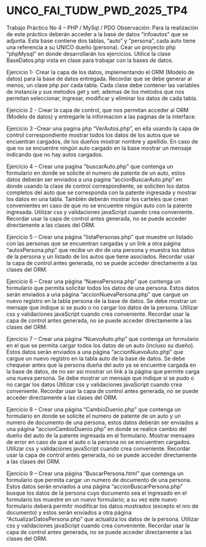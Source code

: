 # UNCO_FAI_TUDW_PWD_2025_TP4

Trabajo Práctico No 4 –
PHP / MySql / PDO
Observación: Para la realización de este práctico deberán acceder a la base de datos “infoautos” que
se adjunta. Esta base contiene dos tablas, “auto” y “persona”, cada auto tiene una referencia a su
UNICO dueño (persona). Cear un proyecto php “phpMysql” en donde desarrollarán los ejercicios.
Utilice la clase BaseDatos.php vista en clase para trabajar con la bases de datos.

Ejercicio 1- Crear la capa de los datos, implementando el ORM (Modelo de datos) para la base de datos
entregada. Recordar que se debe generar al menos, un clase php por cada tabla. Cada clase debe contener
las variables de instancia y sus metodos get y set; ademas de los metodos que nos permitan seleccionar,
ingresar, modificar y eliminar los datos de cada tabla.

Ejercicio 2 - Crear la capa de control, que nos permitan acceder al ORM (Modelo de datos) y entregarle la
informacion a las paginas de la interface.

Ejercicio 3 –Crear una pagina php “VerAutos.php”, en ella usando la capa de control correspondiente
mostrar todos los datos de los autos que se encuentran cargados, de los dueños mostrar nombre y apellido.
En caso de que no se encuentre ningún auto cargado en la base mostrar un mensaje indicando que no hay
autos cargados.

Ejercicio 4 – Crear una pagina "buscarAuto.php" que contenga un formulario en donde se solicite el numero
de patente de un auto, estos datos deberán ser enviados a una pagina “accionBuscarAuto.php” en donde
usando la clase de control correspondiente, se soliciten los datos completos del auto que se corresponda con
la patente ingresada y mostrar los datos en una tabla. También deberán mostrar los carteles que crean
convenientes en caso de que no se encuentre ningún auto con la patente ingresada.
Utilizar css y validaciones javaScript cuando crea conveniente. Recordar usar la capa de control antes
generada, no se puede acceder directamente a las clases del ORM.

Ejercicio 5 – Crear una página "listaPersonas.php" que muestre un listado con las personas que se
encuentran cargadas y un link a otra página “autosPersona.php” que recibe un dni de una persona y muestra
los datos de la persona y un listado de los autos que tiene asociados. Recordar usar la capa de control antes
generada, no se puede acceder directamente a las clases del ORM.

Ejercicio 6 – Crear una página “NuevaPersona.php” que contenga un formulario que permita solicitar todos
los datos de una persona. Estos datos serán enviados a una página “accionNuevaPersona.php” que cargue
un nuevo registro en la tabla persona de la base de datos. Se debe mostrar un mensaje que indique si se
pudo o no cargar los datos de la persona. Utilizar css y validaciones javaScript cuando crea conveniente.
Recordar usar la capa de control antes generada, no se puede acceder directamente a las clases del ORM.

Ejercicio 7 – Crear una página “NuevoAuto.php” que contenga un formulario en el que se permita cargar
todos los datos de un auto (incluso su dueño). Estos datos serán enviados a una página
“accionNuevoAuto.php” que cargue un nuevo registro en la tabla auto de la base de datos. Se debe chequear
antes que la persona dueña del auto ya se encuentre cargada en la base de datos, de no ser así mostrar un
link a la página que permite carga una nueva persona. Se debe mostrar un mensaje que indique si se pudo o
no cargar los datos Utilizar css y validaciones javaScript cuando crea conveniente. Recordar usar la capa de
control antes generada, no se puede acceder directamente a las clases del ORM.

Ejercicio 8 – Crear una página “CambioDuenio.php” que contenga un formulario en donde se solicite el
numero de patente de un auto y un numero de documento de una persona, estos datos deberán ser enviados
a una página “accionCambioDuenio.php” en donde se realice cambio del dueño del auto de la patente
ingresada en el formulario. Mostrar mensajes de error en caso de que el auto o la persona no se encuentren
cargados. Utilizar css y validaciones javaScript cuando crea conveniente. Recordar usar la capa de control
antes generada, no se puede acceder directamente a las clases del ORM.

Ejercicio 9 – Crear una página “BuscarPersona.html” que contenga un formulario que permita cargar un
numero de documento de una persona. Estos datos serán enviados a una página “accionBuscarPersona.php”
busque los datos de la persona cuyo documento sea el ingresado en el formulario los muestre en un nuevo
formulario; a su vez este nuevo formulario deberá permitir modificar los datos mostrados (excepto el nro de
documento) y estos serán enviados a otra página “ActualizarDatosPersona.php” que actualiza los datos de la
persona. Utilizar css y validaciones javaScript cuando crea conveniente. Recordar usar la capa de control
antes generada, no se puede acceder directamente a las clases del ORM.
